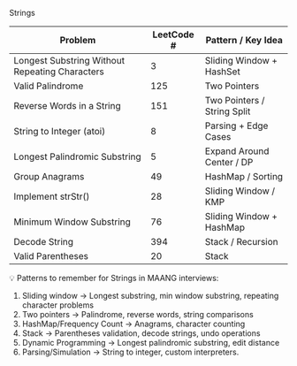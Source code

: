 Strings

| Problem                                        | LeetCode # | Pattern / Key Idea          |                                                                                                                             
| ---------------------------------------------- | ---------- | --------------------------- |  
| Longest Substring Without Repeating Characters | 3          | Sliding Window + HashSet    | 
| Valid Palindrome                               | 125        | Two Pointers                | 
| Reverse Words in a String                      | 151        | Two Pointers / String Split | 
| String to Integer (atoi)                       | 8          | Parsing + Edge Cases        | 
| Longest Palindromic Substring                  | 5          | Expand Around Center / DP   | 
| Group Anagrams                                 | 49         | HashMap / Sorting           |
| Implement strStr()                             | 28         | Sliding Window / KMP        |
| Minimum Window Substring                       | 76         | Sliding Window + HashMap    |
| Decode String                                  | 394        | Stack / Recursion           |
| Valid Parentheses                              | 20         | Stack                       |

💡 Patterns to remember for Strings in MAANG interviews:

1. Sliding window -> Longest substring, min window substring, repeating character problems
2. Two pointers -> Palindrome, reverse words, string comparisons
3. HashMap/Frequency Count -> Anagrams, character counting
4. Stack -> Parentheses validation, decode strings, undo operations
5. Dynamic Programming -> Longest palindromic substring, edit distance
6. Parsing/Simulation -> String to integer, custom interpreters.

